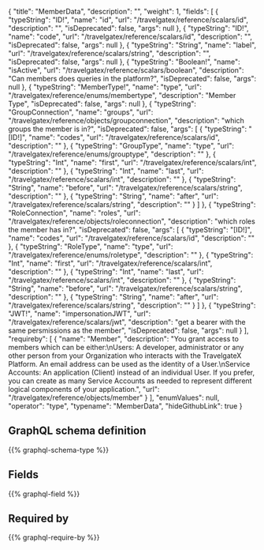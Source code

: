 {
  "title": "MemberData",
  "description": "",
  "weight": 1,
  "fields": [
    {
      "typeString": "ID!",
      "name": "id",
      "url": "/travelgatex/reference/scalars/id",
      "description": "",
      "isDeprecated": false,
      "args": null
    },
    {
      "typeString": "ID!",
      "name": "code",
      "url": "/travelgatex/reference/scalars/id",
      "description": "",
      "isDeprecated": false,
      "args": null
    },
    {
      "typeString": "String",
      "name": "label",
      "url": "/travelgatex/reference/scalars/string",
      "description": "",
      "isDeprecated": false,
      "args": null
    },
    {
      "typeString": "Boolean!",
      "name": "isActive",
      "url": "/travelgatex/reference/scalars/boolean",
      "description": "Can members does queries in the platform?",
      "isDeprecated": false,
      "args": null
    },
    {
      "typeString": "MemberType!",
      "name": "type",
      "url": "/travelgatex/reference/enums/membertype",
      "description": "Member Type",
      "isDeprecated": false,
      "args": null
    },
    {
      "typeString": "GroupConnection",
      "name": "groups",
      "url": "/travelgatex/reference/objects/groupconnection",
      "description": "which groups the member is in?",
      "isDeprecated": false,
      "args": [
        {
          "typeString": "[ID!]",
          "name": "codes",
          "url": "/travelgatex/reference/scalars/id",
          "description": ""
        },
        {
          "typeString": "GroupType",
          "name": "type",
          "url": "/travelgatex/reference/enums/grouptype",
          "description": ""
        },
        {
          "typeString": "Int",
          "name": "first",
          "url": "/travelgatex/reference/scalars/int",
          "description": ""
        },
        {
          "typeString": "Int",
          "name": "last",
          "url": "/travelgatex/reference/scalars/int",
          "description": ""
        },
        {
          "typeString": "String",
          "name": "before",
          "url": "/travelgatex/reference/scalars/string",
          "description": ""
        },
        {
          "typeString": "String",
          "name": "after",
          "url": "/travelgatex/reference/scalars/string",
          "description": ""
        }
      ]
    },
    {
      "typeString": "RoleConnection",
      "name": "roles",
      "url": "/travelgatex/reference/objects/roleconnection",
      "description": "which roles the member has in?",
      "isDeprecated": false,
      "args": [
        {
          "typeString": "[ID!]",
          "name": "codes",
          "url": "/travelgatex/reference/scalars/id",
          "description": ""
        },
        {
          "typeString": "RoleType",
          "name": "type",
          "url": "/travelgatex/reference/enums/roletype",
          "description": ""
        },
        {
          "typeString": "Int",
          "name": "first",
          "url": "/travelgatex/reference/scalars/int",
          "description": ""
        },
        {
          "typeString": "Int",
          "name": "last",
          "url": "/travelgatex/reference/scalars/int",
          "description": ""
        },
        {
          "typeString": "String",
          "name": "before",
          "url": "/travelgatex/reference/scalars/string",
          "description": ""
        },
        {
          "typeString": "String",
          "name": "after",
          "url": "/travelgatex/reference/scalars/string",
          "description": ""
        }
      ]
    },
    {
      "typeString": "JWT!",
      "name": "impersonationJWT",
      "url": "/travelgatex/reference/scalars/jwt",
      "description": "get a bearer with the same persmissions as the member",
      "isDeprecated": false,
      "args": null
    }
  ],
  "requireby": [
    {
      "name": "Member",
      "description": "You grant access to members which can be either:\nUsers: A developer, administrator or any other person from your Organization who interacts with the TravelgateX Platform. An email address can be used as the identity of a User.\nService Accounts: An application (Client) instead of an individual User. If you prefer, you can create as many Service Accounts as needed to represent different logical components of your application.",
      "url": "/travelgatex/reference/objects/member"
    }
  ],
  "enumValues": null,
  "operator": "type",
  "typename": "MemberData",
  "hideGithubLink": true
}
## GraphQL schema definition

{{% graphql-schema-type %}}

## Fields

{{% graphql-field %}}

## Required by

{{% graphql-require-by %}}
